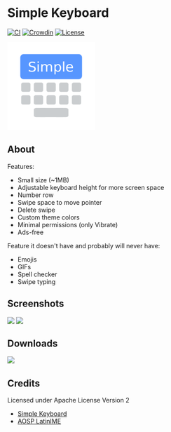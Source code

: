 # Simple Keyboard

[<img alt="CI" src="https://github.com/topminipie/simple-keyboard/actions/workflows/ci.yml/badge.svg">](https://github.com/topminipie/simple-keyboard/actions/workflows/ci.yml)
[![Crowdin](https://d322cqt584bo4o.cloudfront.net/simple-keyboard/localized.svg)](https://crowdin.com/project/simple-keyboard)
[![License](https://img.shields.io/badge/License-Apache_2.0-blue.svg)](./LICENSE)


<img src="images/icon.png"
      width="200"/>

## About

Features:
- Small size (~1MB)
- Adjustable keyboard height for more screen space
- Number row
- Swipe space to move pointer
- Delete swipe
- Custom theme colors
- Minimal permissions (only Vibrate)
- Ads-free

Feature it doesn't have and probably will never have:
- Emojis
- GIFs
- Spell checker
- Swipe typing

## Screenshots

[<img src="images/screenshot-1.png" width=30%>](images/screenshot-1.png)
[<img src="images/screenshot-0.png" width=30%>](images/screenshot-0.png)

## Downloads

<a href="https://github.com/topminipie/simple-keyboard/releases/latest"><img src="https://raw.githubusercontent.com/andOTP/andOTP/master/assets/badges/get-it-on-github.png" height="80"></a>

## Credits

Licensed under Apache License Version 2

- [Simple Keyboard](https://github.com/rkkr/simple-keyboard)
- [AOSP LatinIME](https://android.googlesource.com/platform/packages/inputmethods/LatinIME)

